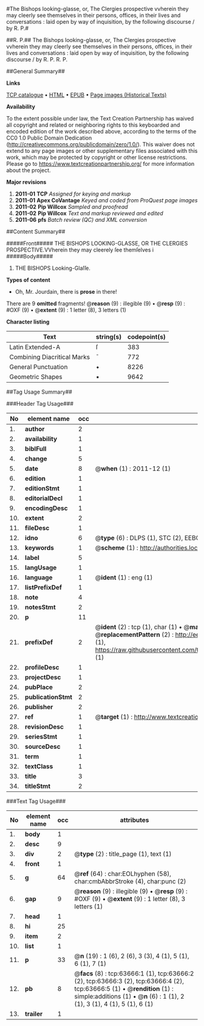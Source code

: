#The Bishops looking-glasse, or, The Clergies prospective vvherein they may cleerly see themselves in their persons, offices, in their lives and conversations : laid open by way of inquisition, by the following discourse / by R. P.#

##R. P.##
The Bishops looking-glasse, or, The Clergies prospective vvherein they may cleerly see themselves in their persons, offices, in their lives and conversations : laid open by way of inquisition, by the following discourse / by R. P.
R. P.

##General Summary##

**Links**

[TCP catalogue](http://www.ota.ox.ac.uk/tcp/)  • 
[HTML](http://tei.it.ox.ac.uk/tcp/Texts-HTML/free/A56/A56790.html)  • 
[EPUB](http://tei.it.ox.ac.uk/tcp/Texts-EPUB/free/A56/A56790.epub) • 
[Page images (Historical Texts)](https://historicaltexts.jisc.ac.uk/eebo-12578616e)

**Availability**

To the extent possible under law, the Text Creation Partnership has waived all copyright and related or neighboring rights to this keyboarded and encoded edition of the work described above, according to the terms of the CC0 1.0 Public Domain Dedication (http://creativecommons.org/publicdomain/zero/1.0/). This waiver does not extend to any page images or other supplementary files associated with this work, which may be protected by copyright or other license restrictions. Please go to https://www.textcreationpartnership.org/ for more information about the project.

**Major revisions**

1. __2011-01__ __TCP__ *Assigned for keying and markup*
1. __2011-01__ __Apex CoVantage__ *Keyed and coded from ProQuest page images*
1. __2011-02__ __Pip Willcox__ *Sampled and proofread*
1. __2011-02__ __Pip Willcox__ *Text and markup reviewed and edited*
1. __2011-06__ __pfs__ *Batch review (QC) and XML conversion*

##Content Summary##

#####Front#####
 THE BISHOPS LOOKING-GLASSE, OR THE CLERGIES PROSPECTIVE.VVherein they may cleerely ſee themſelves i
#####Body#####

1. THE BISHOPS Looking-Glaſſe.

**Types of content**

  * Oh, Mr. Jourdain, there is **prose** in there!

There are 9 **omitted** fragments! 
 @__reason__ (9) : illegible (9)  •  @__resp__ (9) : #OXF (9)  •  @__extent__ (9) : 1 letter (8), 3 letters (1)

**Character listing**


|Text|string(s)|codepoint(s)|
|---|---|---|
|Latin Extended-A|ſ|383|
|Combining             Diacritical Marks|̄|772|
|General Punctuation|•|8226|
|Geometric Shapes|▪|9642|

##Tag Usage Summary##

###Header Tag Usage###

|No|element name|occ|attributes|
|---|---|---|---|
|1.|__author__|2||
|2.|__availability__|1||
|3.|__biblFull__|1||
|4.|__change__|5||
|5.|__date__|8| @__when__ (1) : 2011-12 (1)|
|6.|__edition__|1||
|7.|__editionStmt__|1||
|8.|__editorialDecl__|1||
|9.|__encodingDesc__|1||
|10.|__extent__|2||
|11.|__fileDesc__|1||
|12.|__idno__|6| @__type__ (6) : DLPS (1), STC (2), EEBO-CITATION (1), OCLC (1), VID (1)|
|13.|__keywords__|1| @__scheme__ (1) : http://authorities.loc.gov/ (1)|
|14.|__label__|5||
|15.|__langUsage__|1||
|16.|__language__|1| @__ident__ (1) : eng (1)|
|17.|__listPrefixDef__|1||
|18.|__note__|4||
|19.|__notesStmt__|2||
|20.|__p__|11||
|21.|__prefixDef__|2| @__ident__ (2) : tcp (1), char (1)  •  @__matchPattern__ (2) : ([0-9\-]+):([0-9IVX]+) (1), (.+) (1)  •  @__replacementPattern__ (2) : http://eebo.chadwyck.com/downloadtiff?vid=$1&page=$2 (1), https://raw.githubusercontent.com/textcreationpartnership/Texts/master/tcpchars.xml#$1 (1)|
|22.|__profileDesc__|1||
|23.|__projectDesc__|1||
|24.|__pubPlace__|2||
|25.|__publicationStmt__|2||
|26.|__publisher__|2||
|27.|__ref__|1| @__target__ (1) : http://www.textcreationpartnership.org/docs/. (1)|
|28.|__revisionDesc__|1||
|29.|__seriesStmt__|1||
|30.|__sourceDesc__|1||
|31.|__term__|1||
|32.|__textClass__|1||
|33.|__title__|3||
|34.|__titleStmt__|2||


###Text Tag Usage###

|No|element name|occ|attributes|
|---|---|---|---|
|1.|__body__|1||
|2.|__desc__|9||
|3.|__div__|2| @__type__ (2) : title_page (1), text (1)|
|4.|__front__|1||
|5.|__g__|64| @__ref__ (64) : char:EOLhyphen (58), char:cmbAbbrStroke (4), char:punc (2)|
|6.|__gap__|9| @__reason__ (9) : illegible (9)  •  @__resp__ (9) : #OXF (9)  •  @__extent__ (9) : 1 letter (8), 3 letters (1)|
|7.|__head__|1||
|8.|__hi__|25||
|9.|__item__|2||
|10.|__list__|1||
|11.|__p__|33| @__n__ (19) : 1 (6), 2 (6), 3 (3), 4 (1), 5 (1), 6 (1), 7 (1)|
|12.|__pb__|8| @__facs__ (8) : tcp:63666:1 (1), tcp:63666:2 (2), tcp:63666:3 (2), tcp:63666:4 (2), tcp:63666:5 (1)  •  @__rendition__ (1) : simple:additions (1)  •  @__n__ (6) : 1 (1), 2 (1), 3 (1), 4 (1), 5 (1), 6 (1)|
|13.|__trailer__|1||
